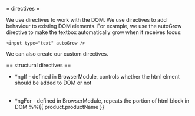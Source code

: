= directives =

We use directives to work with the DOM. We use directives to add behaviour to
existing DOM elements. For example, we use the autoGrow directive to make the
textbox automatically grow when it receives focus:

`<input type="text" autoGrow />`

We can also create our custom directives.


== structural directives ==
*  *ngIf - defined in BrowserModule, controls whether the html elment should be added to DOM or not
   <table *ngIf='products && products.length'>
   </table>
*  *ngFor - defined in BrowserModule, repeats the portion of html block in DOM
   <tr *ngFor='let product of products'>
      %%<td>{{ product.productName }}</td>
   </tr>

